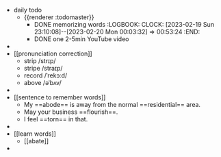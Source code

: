 - daily todo
	- {{renderer :todomaster}}
		- DONE memorizing words
		  :LOGBOOK:
		  CLOCK: [2023-02-19 Sun 23:10:08]--[2023-02-20 Mon 00:03:32] =>  00:53:24
		  :END:
		- DONE one 2-5min YouTube video
-
- [[pronunciation correction]]
	- strip    /strɪp/
	- stripe   /straɪp/
	- record    /ˈrekɔːd/
	- above     /əˈbʌv/
-
- [[sentence to remember words]]
	- My ==abode== is away from the normal ==residential== area.
	- May your business ==flourish==.
	- I feel ==torn== in that.
-
- [[learn words]]
	- [[abate]]
-